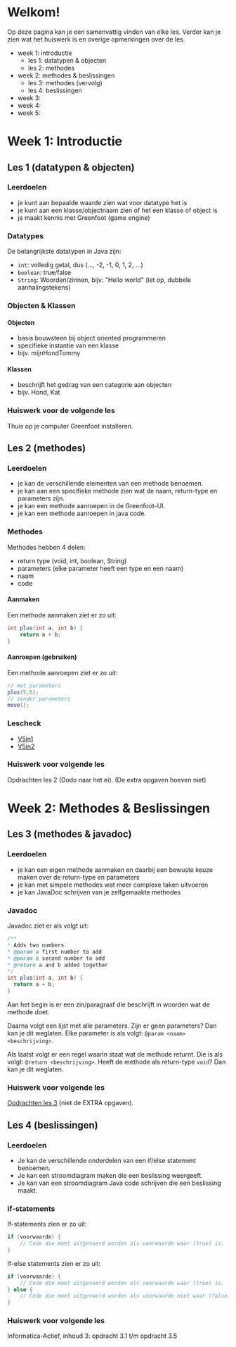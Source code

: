 # Welkom!

Op deze pagina kan je een samenvattig vinden van elke les. Verder kan je zien wat het huiswerk is en overige opmerkingen over de les.

- week 1: introductie
    - les 1: datatypen & objecten
    - les 2: methodes
- week 2: methodes & beslissingen
    - les 3: methodes (vervolg)
    - les 4: beslissingen
- week 3:
- week 4:
- week 5:

# Week 1: Introductie
## Les 1 (datatypen & objecten)

### Leerdoelen
- je kunt aan bepaalde waarde zien wat voor datatype het is
- je kunt aan een klasse/objectnaam zien of het een klasse of object is
- je maakt kennis met Greenfoot (game engine)

### Datatypes
De belangrijkste datatypen in Java zijn:
- `int`: volledig getal, dus (..., -2, -1, 0, 1, 2, ...)
- `boolean`: true/false
- `String`: Woorden/zinnen, bijv: "Hello world" (let op, dubbele aanhalingstekens)

### Objecten & Klassen
#### Objecten
- basis bouwsteen bij object oriented programmeren
- specifieke instantie van een klasse
- bijv. mijnHondTommy

#### Klassen
- beschrijft het gedrag van een categorie aan objecten
- bijv. Hond, Kat

### Huiswerk voor de volgende les
Thuis op je computer Greenfoot installeren.

## Les 2 (methodes)

### Leerdoelen
- je kan de verschillende elementen van een methode benoemen.
- je kan aan een specifieke methode zien wat de naam, return-type en  parameters zijn.
- je kan een methode aanroepen in de Greenfoot-UI.
- je kan een methode aanroepen in java code.

### Methodes

Methodes hebben 4 delen:
- return type (void, int, boolean, String)
- parameters (elke parameter heeft een type en een naam)
- naam
- code

#### Aanmaken

Een methode aanmaken ziet er zo uit:

```java
int plus(int a, int b) {
    return a + b;
}
```

#### Aanroepen (gebruiken)

Een methode aanroepen ziet er zo uit:

```java
// met parameters
plus(5,6);
// zonder parameters
move();
```

### Lescheck
- [V5in1](https://forms.gle/LqQKoRQH184xmVwu8)
- [V5in2](https://forms.gle/Thsmugy1AgHyvMc99)

### Huiswerk voor volgende les
Opdrachten les 2 (Dodo naar het ei). (De extra opgaven hoeven niet)

# Week 2: Methodes & Beslissingen
## Les 3 (methodes & javadoc)
### Leerdoelen
- je kan een eigen methode aanmaken en daarbij een bewuste keuze maken over de return-type en parameters
- je kan met simpele methodes wat meer complexe taken uitvoeren
- je kan JavaDoc schrijven van je zelfgemaakte methodes

### Javadoc
Javadoc ziet er als volgt uit:

```java
/**
* Adds two numbers.
* @param a first number to add
* @param b second number to add
* @return a and b added together
*/
int plus(int a, int b) {
  return a + b;
}
```

Aan het begin is er een zin/paragraaf die beschrijft in woorden wat de methode doet. 

Daarna volgt een lijst met alle parameters. Zijn er geen parameters? Dan kan je dit weglaten. Elke parameter is als volgt: `@param <naam> <beschrijving>`.


Als laatst volgt er een regel waarin staat wat de methode returnt. Die is als volgt: `@return <beschrijving>`. Heeft de methode als return-type `void`? Dan kan je dit weglaten. 

### Huiswerk voor volgende les
[Opdrachten les 3](Opdrachten_les3.md) (niet de EXTRA opgaven).

## Les 4 (beslissingen)
### Leerdoelen
- Je kan de verschillende onderdelen van een if/else statement benoemen.
- Je kan een stroomdiagram maken die een beslissing weergeeft.
- Je kan van een stroomdiagram Java code schrijven die een beslissing maakt.

### if-statements

If-statements zien er zo uit:

```java
if (voorwaarde) {
    // Code die moet uitgevoerd worden als voorwaarde waar (true) is.
}
```

If-else statements zien er zo uit:

```java
if (voorwaarde) {
    // Code die moet uitgevoerd worden als voorwaarde waar (true) is.
} else {
    // Code die moet uitgevoerd worden als voorwaarde niet waar (false) is.
}
```

### Huiswerk voor volgende les
Informatica-Actief, inhoud 3: opdracht 3.1 t/m opdracht 3.5